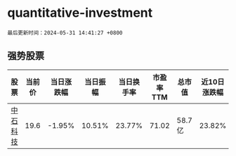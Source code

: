# quantitative-investment

`最后更新时间：2024-05-31 14:41:27 +0800`

## 强势股票

|股票|当前价|当日涨跌幅|当日振幅|当日换手率|市盈率TTM|总市值|近10日涨跌幅|
|----|----|----|----|----|----|----|----|
|[中石科技](https://xueqiu.com/S/SZ300684)|19.6|-1.95%|10.51%|23.77%|71.02|58.7亿|23.82%|
